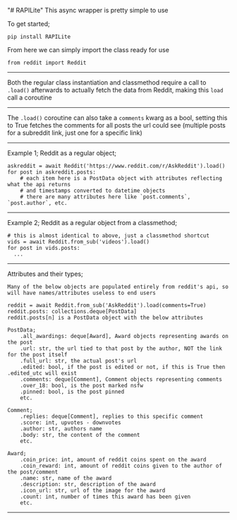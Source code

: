 "# RAPILite" 
This async wrapper is pretty simple to use

To get started;

`pip install RAPILite`

From here we can simply import the class ready for use

`from reddit import Reddit`

---
Both the regular class instantiation and classmethod require a call to `.load()` afterwards
to actually fetch the data from Reddit, making this `load` call a coroutine

---
The `.load()` coroutine can also take a `comments` kwarg as a bool, setting this to True fetches the comments for all 
posts the url could see (multiple posts for a subreddit link, just one for a specific link)

---
Example 1;
Reddit as a regular object;
```
askreddit = await Reddit('https://www.reddit.com/r/AskReddit').load()
for post in askreddit.posts:
    # each item here is a PostData object with attributes reflecting what the api returns
    # and timestamps converted to datetime objects
    # there are many attributes here like `post.comments`, `post.author`, etc.
```
---

Example 2;
Reddit as a regular object from a classmethod;
```
# this is almost identical to above, just a classmethod shortcut
vids = await Reddit.from_sub('videos').load()
for post in vids.posts:
  ...
```
---
Attributes and their types;
```
Many of the below objects are populated entirely from reddit's api, so will have names/attributes useless to end users

reddit = await Reddit.from_sub('AskReddit').load(comments=True)
reddit.posts: collections.deque[PostData]
reddit.posts[n] is a PostData object with the below attributes

PostData;
    .all_awardings: deque[Award], Award objects representing awards on the post
    .url: str, the url tied to that post by the author, NOT the link for the post itself
    .full_url: str, the actual post's url
    .edited: bool, if the post is edited or not, if this is True then .edited_utc will exist
    .comments: deque[Comment], Comment objects representing comments
    .over_18: bool, is the post marked nsfw
    .pinned: bool, is the post pinned
    etc.

Comment;
    .replies: deque[Comment], replies to this specific comment
    .score: int, upvotes - downvotes
    .author: str, authors name
    .body: str, the content of the comment
    etc.

Award;
    .coin_price: int, amount of reddit coins spent on the award
    .coin_reward: int, amount of reddit coins given to the author of the post/comment
    .name: str, name of the award
    .description: str, description of the award
    .icon_url: str, url of the image for the award
    .count: int, number of times this award has been given
    etc.
```
---
